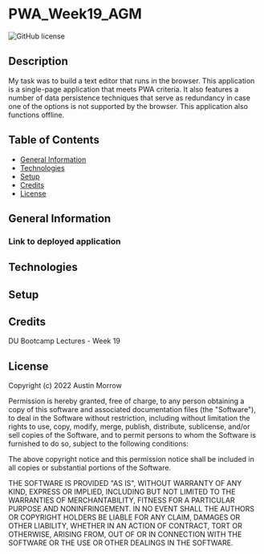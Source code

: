 # PWA_Week19_AGM

![GitHub license](https://img.shields.io/badge/license-MIT-yellow.svg)
## Description
My task was to build a text editor that runs in the browser. This application is a single-page application that meets PWA criteria. It also features a number of data persistence techniques that serve as redundancy in case one of the options is not supported by the browser. This application also functions offline.


## Table of Contents
- [General Information](#general-information)
- [Technologies](#technologies)
- [Setup](#setup)
- [Credits](#credits)
- [License](#license)


## General Information

### Link to deployed application

## Technologies

## Setup

## Credits
DU Bootcamp Lectures - Week 19

## License

Copyright (c) 2022 Austin Morrow

Permission is hereby granted, free of charge, to any person obtaining a copy
of this software and associated documentation files (the "Software"), to deal
in the Software without restriction, including without limitation the rights
to use, copy, modify, merge, publish, distribute, sublicense, and/or sell
copies of the Software, and to permit persons to whom the Software is
furnished to do so, subject to the following conditions:

The above copyright notice and this permission notice shall be included in all
copies or substantial portions of the Software.

THE SOFTWARE IS PROVIDED "AS IS", WITHOUT WARRANTY OF ANY KIND, EXPRESS OR
IMPLIED, INCLUDING BUT NOT LIMITED TO THE WARRANTIES OF MERCHANTABILITY,
FITNESS FOR A PARTICULAR PURPOSE AND NONINFRINGEMENT. IN NO EVENT SHALL THE
AUTHORS OR COPYRIGHT HOLDERS BE LIABLE FOR ANY CLAIM, DAMAGES OR OTHER
LIABILITY, WHETHER IN AN ACTION OF CONTRACT, TORT OR OTHERWISE, ARISING FROM,
OUT OF OR IN CONNECTION WITH THE SOFTWARE OR THE USE OR OTHER DEALINGS IN THE
SOFTWARE.